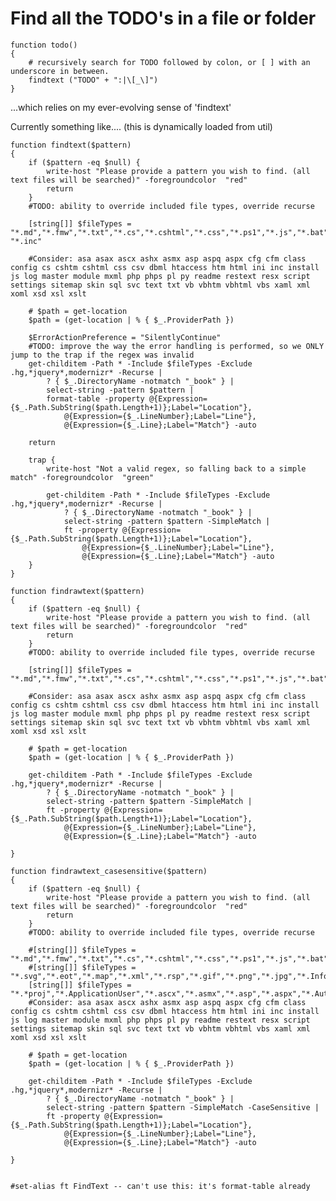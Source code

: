 ﻿# Find all the TODO's in a file or folder

	function todo()
	{
		# recursively search for TODO followed by colon, or [ ] with an underscore in between.
		findtext ("TODO" + ":|\[_\]")
	}

...which relies on my ever-evolving sense of 'findtext'

Currently something like.... (this is dynamically loaded from util)

	function findtext($pattern)
	{
	    if ($pattern -eq $null) {
	        write-host "Please provide a pattern you wish to find. (all text files will be searched)" -foregroundcolor  "red"
	        return
	    }
	    #TODO: ability to override included file types, override recurse
	
	    [string[]] $fileTypes = "*.md","*.fmw","*.txt","*.cs","*.cshtml","*.css","*.ps1","*.js","*.bat","*.vbs","*.vb","*.xml","*.config","*.htm","*.html","*.pre","*.ini","*.sql","*.linq","*.json","*.spark","*.ts","*.psm1","*.psd1","*.aspx","*.ascx","*.asp","*.asmx","*.pubxml","*.dgml","*.sln","*.*proj","*.spark","*.rdl","*.py","*.log","*.las","*.ascx", "*.inc"
	
	    #Consider: asa asax ascx ashx asmx asp aspq aspx cfg cfm class config cs cshtm cshtml css csv dbml htaccess htm html ini inc install js log master module mxml php phps pl py readme restext resx script settings sitemap skin sql svc text txt vb vbhtm vbhtml vbs xaml xml xoml xsd xsl xslt
	
	    # $path = get-location
	    $path = (get-location | % { $_.ProviderPath })
	
	    $ErrorActionPreference = "SilentlyContinue"
	    #TODO: improve the way the error handling is performed, so we ONLY jump to the trap if the regex was invalid
	    get-childitem -Path * -Include $fileTypes -Exclude .hg,*jquery*,modernizr* -Recurse |
	        ? { $_.DirectoryName -notmatch "_book" } |
	        select-string -pattern $pattern |
	        format-table -property @{Expression={$_.Path.SubString($path.Length+1)};Label="Location"},
	            @{Expression={$_.LineNumber};Label="Line"},
	            @{Expression={$_.Line};Label="Match"} -auto
	
	    return
	
	    trap {
	        write-host "Not a valid regex, so falling back to a simple match" -foregroundcolor  "green"
	
	        get-childitem -Path * -Include $fileTypes -Exclude .hg,*jquery*,modernizr* -Recurse |
	            ? { $_.DirectoryName -notmatch "_book" } |
	            select-string -pattern $pattern -SimpleMatch |
	            ft -property @{Expression={$_.Path.SubString($path.Length+1)};Label="Location"},
	                @{Expression={$_.LineNumber};Label="Line"},
	                @{Expression={$_.Line};Label="Match"} -auto
	    }
	}
	
	function findrawtext($pattern)
	{
	    if ($pattern -eq $null) {
	        write-host "Please provide a pattern you wish to find. (all text files will be searched)" -foregroundcolor  "red"
	        return
	    }
	    #TODO: ability to override included file types, override recurse
	
	    [string[]] $fileTypes = "*.md","*.fmw","*.txt","*.cs","*.cshtml","*.css","*.ps1","*.js","*.bat","*.vbs","*.vb","*.xml","*.config","*.htm","*.html","*.pre","*.ini","*.sql","*.linq","*.json","*.spark","*.ts","*.psm1","*.psd1","*.aspx","*.ascx","*.asp","*.asmx","*.pubxml","*.dgml","*.sln","*.*proj","*.spark","*.rdl","*.py","*.log","*.las"
	
	    #Consider: asa asax ascx ashx asmx asp aspq aspx cfg cfm class config cs cshtm cshtml css csv dbml htaccess htm html ini inc install js log master module mxml php phps pl py readme restext resx script settings sitemap skin sql svc text txt vb vbhtm vbhtml vbs xaml xml xoml xsd xsl xslt
	
	    # $path = get-location
		$path = (get-location | % { $_.ProviderPath })
		
		get-childitem -Path * -Include $fileTypes -Exclude .hg,*jquery*,modernizr* -Recurse |
			? { $_.DirectoryName -notmatch "_book" } |
			select-string -pattern $pattern -SimpleMatch |
			ft -property @{Expression={$_.Path.SubString($path.Length+1)};Label="Location"},
				@{Expression={$_.LineNumber};Label="Line"},
				@{Expression={$_.Line};Label="Match"} -auto
	
	}
	
	function findrawtext_casesensitive($pattern)
	{
	    if ($pattern -eq $null) {
	        write-host "Please provide a pattern you wish to find. (all text files will be searched)" -foregroundcolor  "red"
	        return
	    }
	    #TODO: ability to override included file types, override recurse
	
	    #[string[]] $fileTypes = "*.md","*.fmw","*.txt","*.cs","*.cshtml","*.css","*.ps1","*.js","*.bat","*.vbs","*.vb","*.xml","*.config","*.htm","*.html","*.pre","*.ini","*.sql","*.linq","*.json","*.spark","*.ts","*.psm1","*.psd1","*.aspx","*.ascx","*.asp","*.asmx","*.pubxml","*.dgml","*.sln","*.*proj","*.spark"
		#[string[]] $fileTypes = "*.svg","*.eot","*.map","*.xml","*.rsp","*.gif","*.png","*.jpg","*.InfoDocument","*.DataPattern","*.AutomateOrNot","*.SDKVersion","*.IncrementalCache","*.Usage","*.md","*.woff2","*.woff","*.UserId_NormalizedUserName","*.NormalizedEmail_UserId","*.ApplicationUser","*.html","*.cs","*.config","*.user","*.bowerrc","*.ok","*.xproj","*.json","*.txt","*.css","*.js","*.ico","*.tmp","*.OLD","*.cshtml","*.ascx"
		[string[]] $fileTypes = "*.*proj","*.ApplicationUser","*.ascx","*.asmx","*.asp","*.aspx","*.AutomateOrNot","*.bat","*.bowerrc","*.config","*.cs","*.cshtml","*.css","*.DataPattern","*.dgml","*.eot","*.fmw","*.gif","*.htm","*.html","*.ico","*.IncrementalCache","*.InfoDocument","*.ini","*.js","*.json","*.linq","*.map","*.md","*.ok","*.OLD","*.png","*.pre","*.ps1","*.psd1","*.psm1","*.pubxml","*.rsp","*.SDKVersion","*.sln","*.spark","*.sql","*.svg","*.tmp","*.ts","*.txt","*.Usage","*.user","*.vb","*.vbs","*.woff","*.woff2","*.xml","*.xproj"
	    #Consider: asa asax ascx ashx asmx asp aspq aspx cfg cfm class config cs cshtm cshtml css csv dbml htaccess htm html ini inc install js log master module mxml php phps pl py readme restext resx script settings sitemap skin sql svc text txt vb vbhtm vbhtml vbs xaml xml xoml xsd xsl xslt
	
	    # $path = get-location
		$path = (get-location | % { $_.ProviderPath })
		
		get-childitem -Path * -Include $fileTypes -Exclude .hg,*jquery*,modernizr* -Recurse |
			? { $_.DirectoryName -notmatch "_book" } |
			select-string -pattern $pattern -SimpleMatch -CaseSensitive |
			ft -property @{Expression={$_.Path.SubString($path.Length+1)};Label="Location"},
				@{Expression={$_.LineNumber};Label="Line"},
				@{Expression={$_.Line};Label="Match"} -auto
	
	}
	
	
	#set-alias ft FindText -- can't use this: it's format-table already
